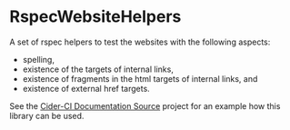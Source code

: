 # RspecWebsiteHelpers

A set of rspec helpers to test the websites with the following aspects:
* spelling,
* existence of the targets of internal links,
* existence of fragments in the html targets of internal links, and
* existence of external href targets.

See the [Cider-CI Documentation Source][] project for an example how this library can be used.

  [Cider-CI Documentation Source]: https://github.com/cider-ci/cider-ci_documentation-source

